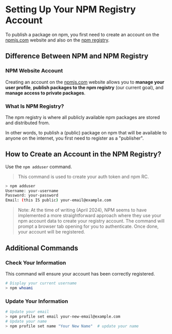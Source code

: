# Setting Up Your NPM Registry Account

To publish a package on npm, you first need to create an account on the [npmjs.com](https://www.npmjs.com/) website and also on the [npm registry](https://registry.npmjs.org/).

## Difference Between NPM and NPM Registry

### NPM Website Account

Creating an account on the [npmjs.com](https://www.npmjs.com/) website allows you to **manage your user profile**, **publish packages to the npm registry** (our current goal), and **manage access to private packages**.

### What Is NPM Registry?

The npm registry is where all publicly available npm packages are stored and distributed from.

In other words, to publish a (public) package on npm that will be available to anyone on the internet, you first need to register as a "publisher".

## How to Create an Account in the NPM Registry?

Use the `npm adduser` command.

> This command is used to create your auth token and npm RC.

```bash
> npm adduser
Username: your-username
Password: your-password
Email: (this IS public) your-email@example.com
```

> Note: At the time of writing (April 2024), NPM seems to have implemented a more straightforward approach where they use your npm account data to create your registry account. The command will prompt a browser tab opening for you to authenticate. Once done, your account will be registered.

## Additional Commands

### Check Your Information

This command will ensure your account has been correctly registered.

```bash
# Display your current username
> npm whoami
```

### Update Your Information

```bash
# Update your email
> npm profile set email your-new-email@example.com
# Update your name
> npm profile set name "Your New Name"  # update your name
```

